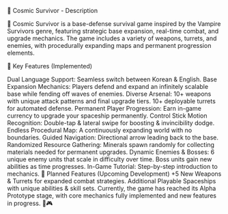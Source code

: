 📌 Cosmic Survivor - Description

🚀 Cosmic Survivor is a base-defense survival game inspired by the Vampire Survivors genre, featuring strategic base expansion, real-time combat, and upgrade mechanics. The game includes a variety of weapons, turrets, and enemies, with procedurally expanding maps and permanent progression elements.

🔹 Key Features (Implemented)

Dual Language Support: Seamless switch between Korean & English.
Base Expansion Mechanics: Players defend and expand an infinitely scalable base while fending off waves of enemies.
Diverse Arsenal:
10+ weapons with unique attack patterns and final upgrade tiers.
10+ deployable turrets for automated defense.
Permanent Player Progression: Earn in-game currency to upgrade your spaceship permanently.
Control Stick Motion Recognition:
Double-tap & lateral swipe for boosting & invincibility dodge.
Endless Procedural Map: A continuously expanding world with no boundaries.
Guided Navigation: Directional arrow leading back to the base.
Randomized Resource Gathering:
Minerals spawn randomly for collecting materials needed for permanent upgrades.
Dynamic Enemies & Bosses:
6 unique enemy units that scale in difficulty over time.
Boss units gain new abilities as time progresses.
In-Game Tutorial: Step-by-step introduction to mechanics.
🔹 Planned Features (Upcoming Development)
+5 New Weapons & Turrets for expanded combat strategies.
Additional Playable Spaceships with unique abilities & skill sets.
Currently, the game has reached its Alpha Prototype stage, with core mechanics fully implemented and new features in progress. 🚀🎮

